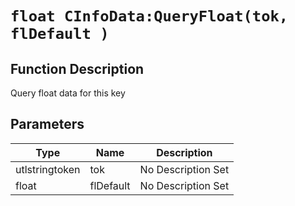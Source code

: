 # `float CInfoData:QueryFloat(tok, flDefault )`
## Function Description
Query float data for this key
## Parameters
Type|Name|Description
--|--|--
utlstringtoken|tok|No Description Set
float|flDefault|No Description Set
